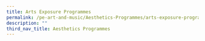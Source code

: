 ```yaml
---
title: Arts Exposure Programmes
permalink: /pe-art-and-music/Aesthetics-Programmes/arts-exposure-programmes/
description: ""
third_nav_title: Aesthetics Programmes
---
```

